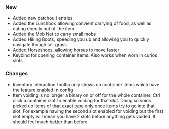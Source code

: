 ### New

- Added new patchouli entries
- Added the Lunchbox allowing convient carrying of food, as well as eating directly out of the item
- Added the Mob Net to carry small mobs
- Added Hiking Boots, speeding you up and allowing you to quickly navigate though tall grass
- Added Horseshoes, allowing horses to move faster
- Keybind for opening container items. Also works when worn in curios slots

### Changes

- Inventory interaction tooltip only shows on container items which have the feature enabled in config
- Item voiding is no longer a binary on or off for the whole container. Ctrl click a container slot to enable voiding
  for that slot. Doing so voids picked up items of that exact type only once items try to go into that slot. For example
  having the second slot enabled for voiding but the first slot empty will mean you have 2 slots before anything gets
  voided. It should feel much better than before